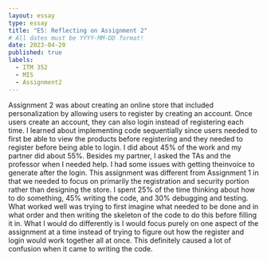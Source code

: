 ```yaml
---
layout: essay
type: essay
title: "E5: Reflecting on Assignment 2"
# All dates must be YYYY-MM-DD format!
date: 2023-04-20
published: true
labels:
  - ITM 352
  - MIS
  - Assignment2
---
```


Assignment 2 was about creating an online store that included personalization by allowing users to register by creating an account. Once users create an account, they can also login instead of registering each time. I learned about implementing code sequentially since users needed to first be able to view the products before registering and they needed to register before being able to login. I did about 45% of the work and my partner did about 55%. Besides my partner, I asked the TAs and the professor when I needed help. I had some issues with getting theinvoice to generate after the login. This assignment was different from Assignment 1 in that we needed to focus on primarily the registration and security portion rather than designing the store. I spent 25% of the time thinking about how to do something, 45% writing the code, and 30% debugging and testing. What worked well was trying to first imagine what needed to be done and in what order and then writing the skeleton of the code to do this before filling it in. What I would do differently is I would focus purely on one aspect of the assignment at a time instead of trying to figure out how the register and login would work together all at once. This definitely caused a lot of confusion when it came to writing the code.
